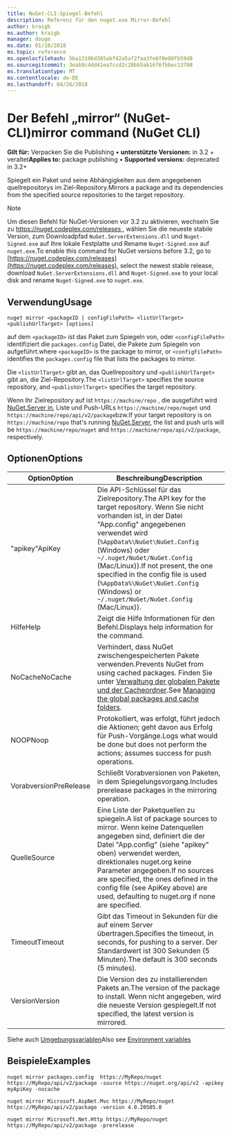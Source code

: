 ```yaml
---
title: NuGet-CLI-Spiegel-Befehl
description: Referenz für den nuget.exe Mirror-Befehl
author: kraigb
ms.author: kraigb
manager: douge
ms.date: 01/18/2018
ms.topic: reference
ms.openlocfilehash: 5ba13196d385abf42a5af2faa3fe6f0e80fb59d8
ms.sourcegitcommit: 3eab9c4dd41ea7ccd2c28bb5ab16f6fbbec13708
ms.translationtype: MT
ms.contentlocale: de-DE
ms.lasthandoff: 04/26/2018
---
```

# <a name="mirror-command-nuget-cli"></a><span data-ttu-id="f6f06-103">Der Befehl „mirror“ (NuGet-CLI)</span><span class="sxs-lookup"><span data-stu-id="f6f06-103">mirror command (NuGet CLI)</span></span>

<span data-ttu-id="f6f06-104">**Gilt für:** Verpacken Sie die Publishing &bullet; **unterstützte Versionen:** in 3.2 + veraltet</span><span class="sxs-lookup"><span data-stu-id="f6f06-104">**Applies to:** package publishing &bullet; **Supported versions:** deprecated in 3.2+</span></span>

<span data-ttu-id="f6f06-105">Spiegelt ein Paket und seine Abhängigkeiten aus dem angegebenen quellrepositorys im Ziel-Repository.</span><span class="sxs-lookup"><span data-stu-id="f6f06-105">Mirrors a package and its dependencies from the specified source repositories to the target repository.</span></span>

> [!NOTE]
> <span data-ttu-id="f6f06-106">Um diesen Befehl für NuGet-Versionen vor 3.2 zu aktivieren, wechseln Sie zu [ https://nuget.codeplex.com/releases ](https://nuget.codeplex.com/releases), wählen Sie die neueste stabile Version, zum Downloadpfad `NuGet.ServerExtensions.dll` und `Nuget-Signed.exe` auf Ihre lokale Festplatte und Rename `Nuget-Signed.exe` auf `nuget.exe`.</span><span class="sxs-lookup"><span data-stu-id="f6f06-106">To enable this command for NuGet versions before 3.2, go to [https://nuget.codeplex.com/releases](https://nuget.codeplex.com/releases), select the newest stable release, download `NuGet.ServerExtensions.dll` and `Nuget-Signed.exe` to your local disk and rename `Nuget-Signed.exe` to `nuget.exe`.</span></span>

## <a name="usage"></a><span data-ttu-id="f6f06-107">Verwendung</span><span class="sxs-lookup"><span data-stu-id="f6f06-107">Usage</span></span>

```cli
nuget mirror <packageID | configFilePath> <listUrlTarget> <publishUrlTarget> [options]
```

<span data-ttu-id="f6f06-108">auf dem `<packageID>` ist das Paket zum Spiegeln von, oder `<configFilePath>` identifiziert die `packages.config` Datei, die Pakete zum Spiegeln von aufgeführt.</span><span class="sxs-lookup"><span data-stu-id="f6f06-108">where `<packageID>` is the package to mirror, or `<configFilePath>` identifies the `packages.config` file that lists the packages to mirror.</span></span>

<span data-ttu-id="f6f06-109">Die `<listUrlTarget>` gibt an, das Quellrepository und `<publishUrlTarget>` gibt an, die Ziel-Repository.</span><span class="sxs-lookup"><span data-stu-id="f6f06-109">The `<listUrlTarget>` specifies the source repository, and `<publishUrlTarget>` specifies the target repository.</span></span>

<span data-ttu-id="f6f06-110">Wenn Ihr Zielrepository auf ist `https://machine/repo` , die ausgeführt wird [NuGet.Server in](../hosting-packages/nuget-server.md), Liste und Push-URLs `https://machine/repo/nuget` und `https://machine/repo/api/v2/package`bzw.</span><span class="sxs-lookup"><span data-stu-id="f6f06-110">If your target repository is on `https://machine/repo` that's running [NuGet.Server](../hosting-packages/nuget-server.md), the list and push urls will be `https://machine/repo/nuget` and `https://machine/repo/api/v2/package`, respectively.</span></span>

## <a name="options"></a><span data-ttu-id="f6f06-111">Optionen</span><span class="sxs-lookup"><span data-stu-id="f6f06-111">Options</span></span>

| <span data-ttu-id="f6f06-112">Option</span><span class="sxs-lookup"><span data-stu-id="f6f06-112">Option</span></span> | <span data-ttu-id="f6f06-113">Beschreibung</span><span class="sxs-lookup"><span data-stu-id="f6f06-113">Description</span></span> |
| --- | --- |
| <span data-ttu-id="f6f06-114">"apikey"</span><span class="sxs-lookup"><span data-stu-id="f6f06-114">ApiKey</span></span> | <span data-ttu-id="f6f06-115">Die API-Schlüssel für das Zielrepository.</span><span class="sxs-lookup"><span data-stu-id="f6f06-115">The API key for the target repository.</span></span> <span data-ttu-id="f6f06-116">Wenn Sie nicht vorhanden ist, in der Datei "App.config" angegebenen verwendet wird (`%AppData%\NuGet\NuGet.Config` (Windows) oder `~/.nuget/NuGet/NuGet.Config` (Mac/Linux)).</span><span class="sxs-lookup"><span data-stu-id="f6f06-116">If not present,  the one specified in the config file is used (`%AppData%\NuGet\NuGet.Config` (Windows) or `~/.nuget/NuGet/NuGet.Config` (Mac/Linux)).</span></span> |
| <span data-ttu-id="f6f06-117">Hilfe</span><span class="sxs-lookup"><span data-stu-id="f6f06-117">Help</span></span> | <span data-ttu-id="f6f06-118">Zeigt die Hilfe Informationen für den Befehl.</span><span class="sxs-lookup"><span data-stu-id="f6f06-118">Displays help information for the command.</span></span> |
| <span data-ttu-id="f6f06-119">NoCache</span><span class="sxs-lookup"><span data-stu-id="f6f06-119">NoCache</span></span> | <span data-ttu-id="f6f06-120">Verhindert, dass NuGet zwischengespeicherten Pakete verwenden.</span><span class="sxs-lookup"><span data-stu-id="f6f06-120">Prevents NuGet from using cached packages.</span></span> <span data-ttu-id="f6f06-121">Finden Sie unter [Verwaltung der globalen Pakete und der Cacheordner](../consume-packages/managing-the-global-packages-and-cache-folders.md).</span><span class="sxs-lookup"><span data-stu-id="f6f06-121">See [Managing the global packages and cache folders](../consume-packages/managing-the-global-packages-and-cache-folders.md).</span></span> |
| <span data-ttu-id="f6f06-122">NOOP</span><span class="sxs-lookup"><span data-stu-id="f6f06-122">Noop</span></span> | <span data-ttu-id="f6f06-123">Protokolliert, was erfolgt, führt jedoch die Aktionen; geht davon aus Erfolg für Push-Vorgänge.</span><span class="sxs-lookup"><span data-stu-id="f6f06-123">Logs what would be done but does not perform the actions; assumes success for push operations.</span></span> |
| <span data-ttu-id="f6f06-124">Vorabversion</span><span class="sxs-lookup"><span data-stu-id="f6f06-124">PreRelease</span></span> | <span data-ttu-id="f6f06-125">Schließt Vorabversionen von Paketen, in dem Spiegelungsvorgang.</span><span class="sxs-lookup"><span data-stu-id="f6f06-125">Includes prerelease packages in the mirroring operation.</span></span> |
| <span data-ttu-id="f6f06-126">Quelle</span><span class="sxs-lookup"><span data-stu-id="f6f06-126">Source</span></span> | <span data-ttu-id="f6f06-127">Eine Liste der Paketquellen zu spiegeln.</span><span class="sxs-lookup"><span data-stu-id="f6f06-127">A list of package sources to mirror.</span></span> <span data-ttu-id="f6f06-128">Wenn keine Datenquellen angegeben sind, definiert die der Datei "App.config" (siehe "apikey" oben) verwendet werden, direktionales nuget.org keine Parameter angegeben.</span><span class="sxs-lookup"><span data-stu-id="f6f06-128">If no sources are specified, the ones defined in the config file (see ApiKey above) are used, defaulting to nuget.org if none are specified.</span></span> |
| <span data-ttu-id="f6f06-129">Timeout</span><span class="sxs-lookup"><span data-stu-id="f6f06-129">Timeout</span></span> | <span data-ttu-id="f6f06-130">Gibt das Timeout in Sekunden für die auf einem Server übertragen.</span><span class="sxs-lookup"><span data-stu-id="f6f06-130">Specifies the timeout, in seconds, for pushing to a server.</span></span> <span data-ttu-id="f6f06-131">Der Standardwert ist 300 Sekunden (5 Minuten).</span><span class="sxs-lookup"><span data-stu-id="f6f06-131">The default is 300 seconds (5 minutes).</span></span> |
| <span data-ttu-id="f6f06-132">Version</span><span class="sxs-lookup"><span data-stu-id="f6f06-132">Version</span></span> | <span data-ttu-id="f6f06-133">Die Version des zu installierenden Pakets an.</span><span class="sxs-lookup"><span data-stu-id="f6f06-133">The version of the package to install.</span></span> <span data-ttu-id="f6f06-134">Wenn nicht angegeben, wird die neueste Version gespiegelt.</span><span class="sxs-lookup"><span data-stu-id="f6f06-134">If not specified, the latest version is mirrored.</span></span> |

<span data-ttu-id="f6f06-135">Siehe auch [Umgebungsvariablen](cli-ref-environment-variables.md)</span><span class="sxs-lookup"><span data-stu-id="f6f06-135">Also see [Environment variables](cli-ref-environment-variables.md)</span></span>

## <a name="examples"></a><span data-ttu-id="f6f06-136">Beispiele</span><span class="sxs-lookup"><span data-stu-id="f6f06-136">Examples</span></span>

```cli
nuget mirror packages.config  https://MyRepo/nuget https://MyRepo/api/v2/package -source https://nuget.org/api/v2 -apikey myApiKey -nocache

nuget mirror Microsoft.AspNet.Mvc https://MyRepo/nuget https://MyRepo/api/v2/package -version 4.0.20505.0

nuget mirror Microsoft.Net.Http https://MyRepo/nuget https://MyRepo/api/v2/package -prerelease
```

